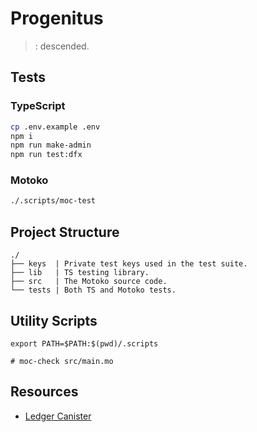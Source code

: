 # Progenitus

> : descended.

## Tests

### TypeScript

```sh
cp .env.example .env
npm i
npm run make-admin
npm run test:dfx
```

### Motoko

```sh
./.scripts/moc-test
```

## Project Structure

```text
./
├── keys  | Private test keys used in the test suite.
├── lib   | TS testing library.
├── src   | The Motoko source code.
└── tests | Both TS and Motoko tests.
```

## Utility Scripts

```shell
export PATH=$PATH:$(pwd)/.scripts

# moc-check src/main.mo
```

## Resources

- [Ledger Canister](https://github.com/dfinity/ic/tree/master/rs/rosetta-api/ledger_canister)
